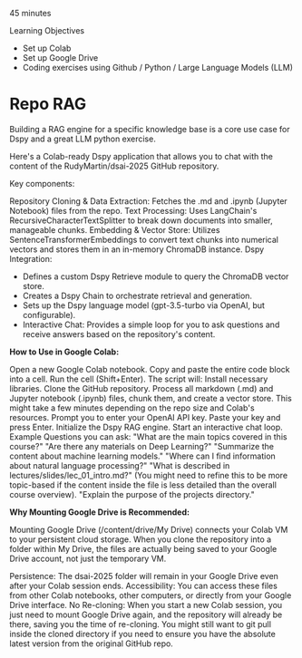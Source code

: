45 minutes

Learning Objectives
- Set up Colab
- Set up Google Drive
- Coding exercises using Github / Python / Large Language Models (LLM)


# Repo RAG

Building a RAG engine for a specific knowledge base is a core use case for Dspy and a great LLM python exercise.

Here's a Colab-ready Dspy application that allows you to chat with the content of the RudyMartin/dsai-2025 GitHub repository.

Key components:

Repository Cloning & Data Extraction: Fetches the .md and .ipynb (Jupyter Notebook) files from the repo.
Text Processing: Uses LangChain's RecursiveCharacterTextSplitter to break down documents into smaller, manageable chunks.
Embedding & Vector Store: Utilizes SentenceTransformerEmbeddings to convert text chunks into numerical vectors and stores them in an in-memory ChromaDB instance.
Dspy Integration:
- Defines a custom Dspy Retrieve module to query the ChromaDB vector store.
- Creates a Dspy Chain to orchestrate retrieval and generation.
- Sets up the Dspy language model (gpt-3.5-turbo via OpenAI, but configurable).
- Interactive Chat: Provides a simple loop for you to ask questions and receive answers based on the repository's content.

**How to Use in Google Colab:**

Open a new Google Colab notebook.
Copy and paste the entire code block into a cell.
Run the cell (Shift+Enter).
The script will:
Install necessary libraries.
Clone the GitHub repository.
Process all markdown (.md) and Jupyter notebook (.ipynb) files, chunk them, and create a vector store. This might take a few minutes depending on the repo size and Colab's resources.
Prompt you to enter your OpenAI API key. Paste your key and press Enter.
Initialize the Dspy RAG engine.
Start an interactive chat loop.
Example Questions you can ask:
"What are the main topics covered in this course?"
"Are there any materials on Deep Learning?"
"Summarize the content about machine learning models."
"Where can I find information about natural language processing?"
"What is described in lectures/slides/lec_01_intro.md?" (You might need to refine this to be more topic-based if the content inside the file is less detailed than the overall course overview).
"Explain the purpose of the projects directory."


**Why Mounting Google Drive is Recommended:**

Mounting Google Drive (/content/drive/My Drive) connects your Colab VM to your persistent cloud storage. When you clone the repository into a folder within My Drive, the files are actually being saved to your Google Drive account, not just the temporary VM.

Persistence: The dsai-2025 folder will remain in your Google Drive even after your Colab session ends.
Accessibility: You can access these files from other Colab notebooks, other computers, or directly from your Google Drive interface.
No Re-cloning: When you start a new Colab session, you just need to mount Google Drive again, and the repository will already be there, saving you the time of re-cloning. You might still want to git pull inside the cloned directory if you need to ensure you have the absolute latest version from the original GitHub repo.
